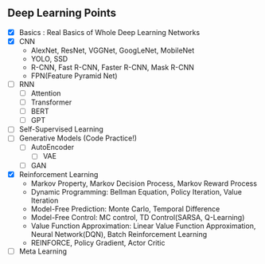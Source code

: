## Deep Learning Points

- [x] Basics
      : Real Basics of Whole Deep Learning Networks
- [x] CNN
  - AlexNet, ResNet, VGGNet, GoogLeNet, MobileNet
  - YOLO, SSD
  - R-CNN, Fast R-CNN, Faster R-CNN, Mask R-CNN
  - FPN(Feature Pyramid Net)
- [ ] RNN
  - [ ] Attention
  - [ ] Transformer
  - [ ] BERT
  - [ ] GPT
- [ ] Self-Supervised Learning
- [ ] Generative Models (Code Practice!)
  - [ ] AutoEncoder
    - [ ] VAE
  - [ ] GAN
- [x] Reinforcement Learning
  - Markov Property, Markov Decision Process, Markov Reward Process
  - Dynamic Programming: Bellman Equation, Policy Iteration, Value Iteration
  - Model-Free Prediction: Monte Carlo, Temporal Difference
  - Model-Free Control: MC control, TD Control(SARSA, Q-Learning)
  - Value Function Approximation: Linear Value Function Approximation, Neural Network(DQN), Batch Reinforcement Learning
  - REINFORCE, Policy Gradient, Actor Critic
- [ ] Meta Learning
